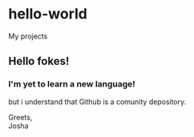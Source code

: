 # hello-world
My projects

<h2 style="text:ravie;">Hello fokes!</h2>
<h3>I'm yet to learn a new language!</h3>
<p>but i understand that Github is a comunity depository.</p>
Greets, <br>
Josha
